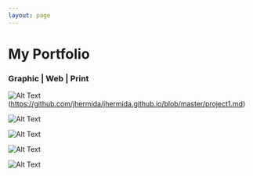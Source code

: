 ```yaml
---
layout: page
---
```

# My Portfolio

### Graphic | Web | Print

![Alt Text](https://farm8.staticflickr.com/7547/15712818104_c615f0f851_b.jpg)(https://github.com/jhermida/jhermida.github.io/blob/master/project1.md)

![Alt Text](https://farm8.staticflickr.com/7487/16149686849_0ac0f3ed75_b.jpg)

![Alt Text](https://farm8.staticflickr.com/7464/16149684879_bece97c2f4_b.jpg)

![Alt Text](https://farm8.staticflickr.com/7574/16148468490_e383a21b2c_b.jpg)

![Alt Text](https://farm8.staticflickr.com/7464/16309920276_47a6c4ef09_b.jpg)
